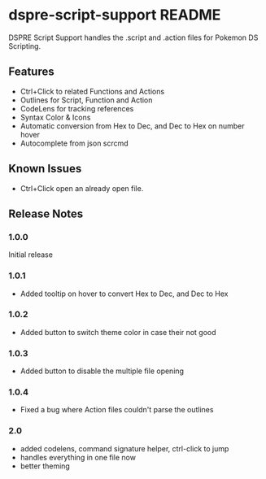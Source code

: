 # dspre-script-support README

DSPRE Script Support handles the .script and .action files for Pokemon DS Scripting.


## Features

- Ctrl+Click to related Functions and Actions
- Outlines for Script, Function and Action
- CodeLens for tracking references
- Syntax Color & Icons
- Automatic conversion from Hex to Dec, and Dec to Hex on number hover
- Autocomplete from json scrcmd

## Known Issues

- Ctrl+Click open an already open file.

## Release Notes

### 1.0.0

Initial release 

### 1.0.1

- Added tooltip on hover to convert Hex to Dec, and Dec to Hex

### 1.0.2

- Added button to switch theme color in case their not good

### 1.0.3

- Added button to disable the multiple file opening

### 1.0.4

- Fixed a bug where Action files couldn't parse the outlines

### 2.0

- added codelens, command signature helper, ctrl-click to jump
- handles everything in one file now
- better theming